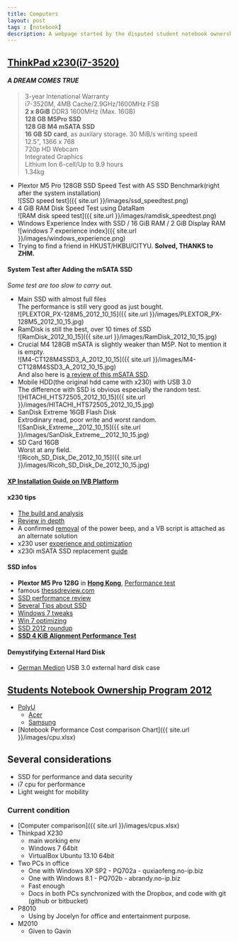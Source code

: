 ```yaml
---
title: Computers
layout: post
tags : [notebook]
description: A webpage started by the disputed student notebook ownership 2012. Summarizing all the computers I have. The performance tests, OS, and usage guides. And also thoughts about how to upgrade or improve and maintain a perfect working condition.
---
```


## [ThinkPad x230(i7-3520)](http://www.hknotebook.com/hkust2012/product/main.jsp?view=product&pid=5&brand=lenovo)
#### _A DREAM COMES TRUE_
    
>   3-year Intenational Warranty  
>   i7-3520M, 4MB Cache/2.9GHz/1600MHz FSB  
>   **2 x 8GiB** DDR3 1600MHz (Max. 16GB)  
>   **128 GB M5Pro SSD**  
>   **128 GB M4 mSATA SSD**    
>   **16 GB SD card**, as auxilary storage. 30 MiB/s writing speed  
>   12.5", 1366 x 768  
>   720p HD Webcam  
>   Integrated Graphics  
>   Lithium Ion 6-cell/Up to 9.9 hours  
>   1.34kg  

- Plextor M5 Pro 128GB SSD Speed Test with AS SSD Benchmark(right after the system installation)    
![SSD speed test]({{ site.url }}/images/ssd_speedtest.png)    
- 4 GiB RAM Disk Speed Test using DataRam    
![RAM disk speed test]({{ site.url }}/images/ramdisk_speedtest.png)    
- Windows Experience Index with SSD / 16 GiB RAM / 2 GiB Display RAM    
![windows 7 experience index]({{ site.url }}/images/windows_experience.png)    
- Trying to find a friend in HKUST/HKBU/CITYU. **Solved, THANKS to ZHM.**

#### System Test after Adding the mSATA SSD

*Some test are too slow to carry out.*

- Main SSD with almost full files    
The performance is still very good as just bought.    
![PLEXTOR_PX-128M5_2012_10_15]({{ site.url }}/images/PLEXTOR_PX-128M5_2012_10_15.jpg)    
- RamDisk is still the best, over 10 times of SSD    
![RamDisk_2012_10_15]({{ site.url }}/images/RamDisk_2012_10_15.jpg)    
- Crucial M4 128GB mSATA is slightly weaker than M5P. Not to mention it is empty.    
![M4-CT128M4SSD3_A_2012_10_15]({{ site.url }}/images/M4-CT128M4SSD3_A_2012_10_15.jpg)    
And also here is [a review of this mSATA SSD](http://www.storagereview.com/micron_realssd_c400_msata_ssd_review).    
- Mobile HDD(the original hdd came with x230) with USB 3.0    
The difference with SSD is obvious especially the random test.    
![HITACHI_HTS72505_2012_10_15]({{ site.url }}/images/HITACHI_HTS72505_2012_10_15.jpg)     
- SanDisk Extreme 16GB Flash Disk    
Extrodinary read, poor write and worst random.    
![SanDisk_Extreme__2012_10_15]({{ site.url }}/images/SanDisk_Extreme__2012_10_15.jpg)    
- SD Card 16GB    
Worst at any field.    
![Ricoh_SD_Disk_De_2012_10_15]({{ site.url }}/images/Ricoh_SD_Disk_De_2012_10_15.jpg)    

#### [XP Installation Guide on IVB Platform](http://news.mydrivers.com/1/237/237098_all.htm)

#### x230 tips
- [The build and analysis](http://www.tpuser.idv.tw/wp/)    
- [Review in depth](http://www.notebookcheck.net/Lenovo-ThinkPad-X230-2306-2AU-Laptop-Review.75317.0.html)    
- A confirmed [removal](http://forums.lenovo.com/t5/T400-T500-and-newer-T-series/T530-does-not-make-typical-ThinkPad-Power-Status-Beeps/td-p/788571/highlight/false) of the power beep, and a VB script is attached as an alternate solution      
- x230 user [experience and optimization](http://littlenine1221.pixnet.net/blog/post/91040924-%5B%E6%96%B0%E5%93%81%E5%88%86%E4%BA%AB%5D-lenovo-x230-%2B-sandisk-480gb-ssd-%2B-16gb-ram-%2Bg)     
- x230i mSATA SSD replacement [guide](http://www.5i01.cn/topicdetail.php?f=240&t=2840788&last=37435297)     

#### SSD infos    
+ **Plextor M5 Pro 128G** in [**Hong Kong**](http://www.price.com.hk/product.php?p=143173), [Performance test](http://www.chiphell.com/thread-531991-1-1.html)    
+ famous [thessdreview.com](http://thessdreview.com/)    
+ [SSD performance review](http://www.expreview.com/19604-all.html)    
+ [Several Tips about SSD](http://diy.pconline.com.cn/cpu/study_cpu/1203/2722291_all.html)     
+ [Windows 7 tweaks](http://article.pchome.net/content-1387324.html)    
+ [Win 7 optimizing](http://moonwulk.blogspot.hk/2010/07/windows-7-ssd.html)    
+ [SSD 2012 roundup](http://www.behardware.com/art/imprimer/860/)     
+ [**SSD 4 KiB Alignment Performance Test**](http://www.seekxiu.com/article.aspx?id=12568)   

#### Demystifying External Hard Disk    
+ [German Medion](http://item.taobao.com/item.htm?id=18461252774) USB 3.0 external hard disk case    

## [Students Notebook Ownership Program 2012](http://www.hkepc.com/forum/viewthread.php?tid=1829216&extra=page%3D1)    
+ [PolyU](http://www.hknotebook.com/polyu2012/)    
  + [Acer](http://www.hknotebook.com/polyu2012/acer/index.jsp)    
  + [Samsung](http://www.hknotebook.com/polyu2012/samsung/index.jsp)    
+ [Notebook Performance Cost comparison Chart]({{ site.url }}/images/cpu.xlsx)    

## Several considerations    
- SSD for performance and data security    
- i7 cpu for performance    
- Light weight for mobility    

### Current condition   
- [Computer comparison]({{ site.url }}/images/cpus.xlsx)   
- Thinkpad X230   
  - main working env   
  - Windows 7 64bit    
  - VirtualBox Ubuntu 13.10 64bit   
- Two PCs in office    
  - One with Windows XP SP2 - PQ702a - quxiaofeng.no-ip.biz    
  - One with Windows 8.1 - PQ702b - abrandy.no-ip.biz
  - Fast enough
  - Docs in both PCs synchronized with the Dropbox, and code with git (github or bitbucket)    
- P8010    
  - Using by Jocelyn for office and entertainment purpose.    
- M2010   
  - Given to Gavin
